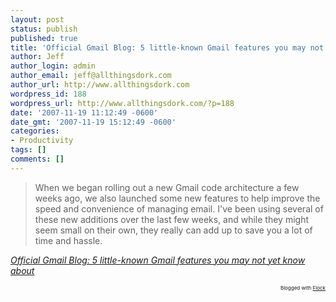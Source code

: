 ```yaml
---
layout: post
status: publish
published: true
title: 'Official Gmail Blog: 5 little-known Gmail features you may not yet know about'
author: Jeff
author_login: admin
author_email: jeff@allthingsdork.com
author_url: http://www.allthingsdork.com
wordpress_id: 188
wordpress_url: http://www.allthingsdork.com/?p=188
date: '2007-11-19 11:12:49 -0600'
date_gmt: '2007-11-19 15:12:49 -0600'
categories:
- Productivity
tags: []
comments: []
---
```

<blockquote cite="http://gmailblog.blogspot.com/2007/11/5-little-known-gmail-features-you-may.html">When we began rolling out a new Gmail code architecture a few weeks ago, we also launched some new features to help improve the speed and convenience of managing email. I've been using several of these new additions over the last few weeks, and while they might seem small on their own, they really can add up to save you a lot of time and hassle.</blockquote><cite cite="http://gmailblog.blogspot.com/2007/11/5-little-known-gmail-features-you-may.html"><a href="http://gmailblog.blogspot.com/2007/11/5-little-known-gmail-features-you-may.html">Official Gmail Blog: 5 little-known Gmail features you may not yet know about</a></cite></p>
<p style="text-align: right; font-size: 8px">Blogged with <a href="http://www.flock.com/blogged-with-flock" title="Flock" target="_new">Flock</a></p></p>
